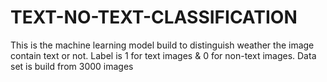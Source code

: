 # TEXT-NO-TEXT-CLASSIFICATION
This is the machine learning model build to distinguish weather the image contain text or not. Label is 1 for text images &amp; 0 for non-text images. Data set is build from 3000 images 
